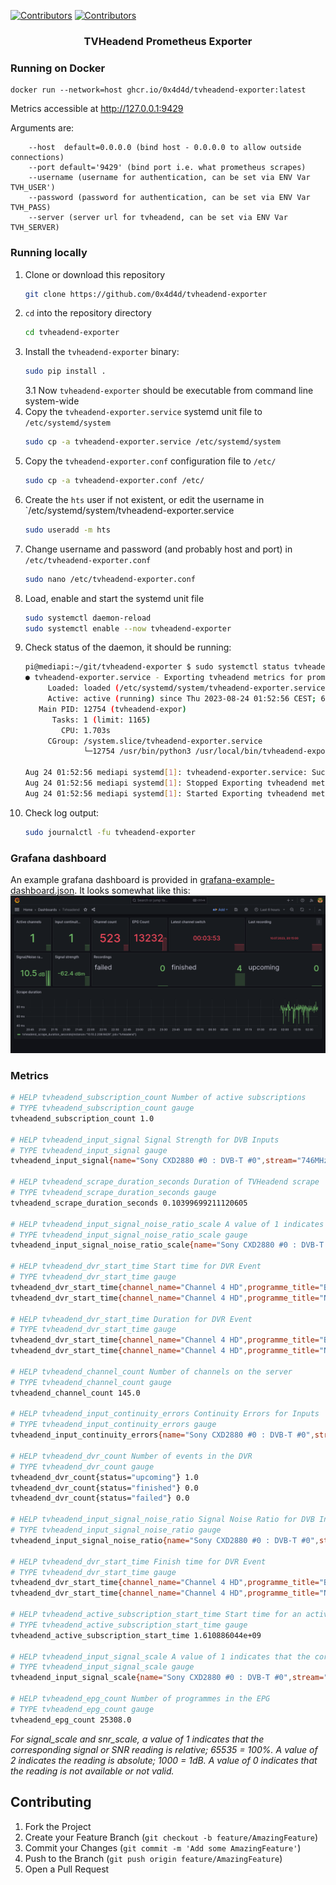 [![Contributors][contributors-shield]][contributors-url]
[![Contributors][docker-build-shield]][build-url]

  <h3 align="center">TVHeadend Prometheus Exporter</h3>

### Running on Docker
```
docker run --network=host ghcr.io/0x4d4d/tvheadend-exporter:latest
```

Metrics accessible at http://127.0.0.1:9429

Arguments are:
```
    --host  default=0.0.0.0 (bind host - 0.0.0.0 to allow outside connections)
    --port default='9429' (bind port i.e. what prometheus scrapes)
    --username (username for authentication, can be set via ENV Var TVH_USER')
    --password (password for authentication, can be set via ENV Var TVH_PASS)
    --server (server url for tvheadend, can be set via ENV Var TVH_SERVER)
```

<!-- Metrics Exporter -->

### Running locally
1. Clone or download this repository
    ```sh
    git clone https://github.com/0x4d4d/tvheadend-exporter
    ```
2. `cd` into the repository directory
    ```sh
    cd tvheadend-exporter
    ```
3. Install the `tvheadend-exporter` binary:
    ```sh
    sudo pip install .
    ```
    3.1 Now `tvheadend-exporter` should be executable from command line system-wide
5. Copy the `tvheadend-exporter.service` systemd unit file to `/etc/systemd/system`
    ```sh
    sudo cp -a tvheadend-exporter.service /etc/systemd/system
    ```
6. Copy the `tvheadend-exporter.conf` configuration file to `/etc/`
    ```sh
    sudo cp -a tvheadend-exporter.conf /etc/
    ```
7. Create the `hts` user if not existent, or edit the username in `/etc/systemd/system/tvheadend-exporter.service
    ```sh
    sudo useradd -m hts
    ```
8. Change username and password (and probably host and port)  in `/etc/tvheadend-exporter.conf`
    ```sh
    sudo nano /etc/tvheadend-exporter.conf
    ```
9. Load, enable and start the systemd unit file
    ```sh
    sudo systemctl daemon-reload
    sudo systemctl enable --now tvheadend-exporter
    ```
10. Check status of the daemon, it should be running:
    ```sh
    pi@mediapi:~/git/tvheadend-exporter $ sudo systemctl status tvheadend-exporter
    ● tvheadend-exporter.service - Exporting tvheadend metrics for prometheus
         Loaded: loaded (/etc/systemd/system/tvheadend-exporter.service; enabled; ven>
         Active: active (running) since Thu 2023-08-24 01:52:56 CEST; 6min ago
       Main PID: 12754 (tvheadend-expor)
          Tasks: 1 (limit: 1165)
            CPU: 1.703s
         CGroup: /system.slice/tvheadend-exporter.service
                 └─12754 /usr/bin/python3 /usr/local/bin/tvheadend-exporter

    Aug 24 01:52:56 mediapi systemd[1]: tvheadend-exporter.service: Succeeded.
    Aug 24 01:52:56 mediapi systemd[1]: Stopped Exporting tvheadend metrics for prome>
    Aug 24 01:52:56 mediapi systemd[1]: Started Exporting tvheadend metrics for prome>
    ```
11. Check log output:
    ```sh
    sudo journalctl -fu tvheadend-exporter
    ```

### Grafana dashboard
An example grafana dashboard is provided in [grafana-example-dashboard.json](grafana-example-dashboard.json). It looks somewhat like this:
![Screenshot of the example grafana dashboard](grafana-example-dashboard.png)

### Metrics

   ```sh
# HELP tvheadend_subscription_count Number of active subscriptions
# TYPE tvheadend_subscription_count gauge
tvheadend_subscription_count 1.0

# HELP tvheadend_input_signal Signal Strength for DVB Inputs
# TYPE tvheadend_input_signal gauge
tvheadend_input_signal{name="Sony CXD2880 #0 : DVB-T #0",stream="746MHz in DVB-T Network"} 1.8446744073709492e+19

# HELP tvheadend_scrape_duration_seconds Duration of TVHeadend scrape
# TYPE tvheadend_scrape_duration_seconds gauge
tvheadend_scrape_duration_seconds 0.10399699211120605

# HELP tvheadend_input_signal_noise_ratio_scale A value of 1 indicates that the corresponding signal or SNR readingis relative
# TYPE tvheadend_input_signal_noise_ratio_scale gauge
tvheadend_input_signal_noise_ratio_scale{name="Sony CXD2880 #0 : DVB-T #0",stream="746MHz in DVB-T Network"} 2.0

# HELP tvheadend_dvr_start_time Start time for DVR Event
# TYPE tvheadend_dvr_start_time gauge
tvheadend_dvr_start_time{channel_name="Channel 4 HD",programme_title="Back",state="scheduled",status="Scheduled for recording"} 1.6112664e+09
tvheadend_dvr_start_time{channel_name="Channel 4 HD",programme_title="New: Gogglebox",state="completedError",status="File missing"} 1.6022736e+09

# HELP tvheadend_dvr_start_time Duration for DVR Event
# TYPE tvheadend_dvr_start_time gauge
tvheadend_dvr_start_time{channel_name="Channel 4 HD",programme_title="Back",state="scheduled",status="Scheduled for recording"} 2220.0
tvheadend_dvr_start_time{channel_name="Channel 4 HD",programme_title="New: Gogglebox",state="completedError",status="File missing"} 3720.0

# HELP tvheadend_channel_count Number of channels on the server
# TYPE tvheadend_channel_count gauge
tvheadend_channel_count 145.0

# HELP tvheadend_input_continuity_errors Continuity Errors for Inputs
# TYPE tvheadend_input_continuity_errors gauge
tvheadend_input_continuity_errors{name="Sony CXD2880 #0 : DVB-T #0",stream="746MHz in DVB-T Network"} 0.0

# HELP tvheadend_dvr_count Number of events in the DVR
# TYPE tvheadend_dvr_count gauge
tvheadend_dvr_count{status="upcoming"} 1.0
tvheadend_dvr_count{status="finished"} 0.0
tvheadend_dvr_count{status="failed"} 0.0

# HELP tvheadend_input_signal_noise_ratio Signal Noise Ratio for DVB Inputs
# TYPE tvheadend_input_signal_noise_ratio gauge
tvheadend_input_signal_noise_ratio{name="Sony CXD2880 #0 : DVB-T #0",stream="746MHz in DVB-T Network"} 27353.0

# HELP tvheadend_dvr_start_time Finish time for DVR Event
# TYPE tvheadend_dvr_start_time gauge
tvheadend_dvr_start_time{channel_name="Channel 4 HD",programme_title="Back",state="scheduled",status="Scheduled for recording"} 1.6112685e+09
tvheadend_dvr_start_time{channel_name="Channel 4 HD",programme_title="New: Gogglebox",state="completedError",status="File missing"} 1.6022772e+09

# HELP tvheadend_active_subscription_start_time Start time for an active connection to the TVHeadend Server
# TYPE tvheadend_active_subscription_start_time gauge
tvheadend_active_subscription_start_time 1.610886044e+09

# HELP tvheadend_input_signal_scale A value of 1 indicates that the corresponding signal or SNR reading is relative
# TYPE tvheadend_input_signal_scale gauge
tvheadend_input_signal_scale{name="Sony CXD2880 #0 : DVB-T #0",stream="746MHz in DVB-T Network"} 2.0

# HELP tvheadend_epg_count Number of programmes in the EPG
# TYPE tvheadend_epg_count gauge
tvheadend_epg_count 25308.0
   ```

*For signal_scale and snr_scale, a value of 1 indicates that the corresponding signal or SNR reading is relative; 65535 = 100%. A value of 2 indicates the reading is absolute; 1000 = 1dB. A value of 0 indicates that the reading is not available or not valid.*


<!-- CONTRIBUTING -->
## Contributing

1. Fork the Project
2. Create your Feature Branch (`git checkout -b feature/AmazingFeature`)
3. Commit your Changes (`git commit -m 'Add some AmazingFeature'`)
4. Push to the Branch (`git push origin feature/AmazingFeature`)
5. Open a Pull Request



<!-- MARKDOWN LINKS & IMAGES -->
<!-- https://www.markdownguide.org/basic-syntax/#reference-style-links -->
[contributors-shield]: https://img.shields.io/github/contributors/mcmarkj/tvheadend-exporter.svg?style=for-the-badge
[contributors-url]: https://github.com/mcmarkj/tvheadend-exporter/graphs/contributors
[build-url]: https://github.com/mcmarkj/tvheadend-exporter/actions?query=workflow%3Aci
[docker-build-shield]: https://img.shields.io/github/workflow/status/mcmarkj/tvheadend-exporter/ci?label=CI%20CD&style=for-the-badge
